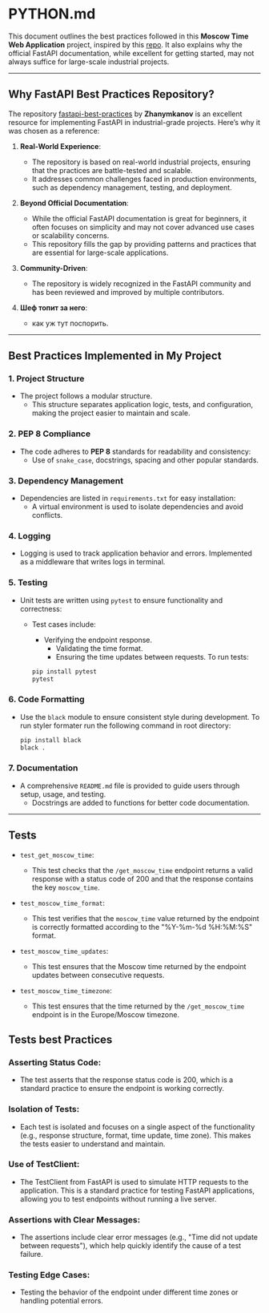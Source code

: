# PYTHON.md

This document outlines the best practices followed in this **Moscow Time Web Application** project, inspired by this [repo](https://github.com/zhanymkanov/fastapi-best-practices). It also explains why the official FastAPI documentation, while excellent for getting started, may not always suffice for large-scale industrial projects.

---

## Why FastAPI Best Practices Repository?

The repository [fastapi-best-practices](https://github.com/zhanymkanov/fastapi-best-practices) by **Zhanymkanov** is an excellent resource for implementing FastAPI in industrial-grade projects. Here’s why it was chosen as a reference:

1. **Real-World Experience**:
   - The repository is based on real-world industrial projects, ensuring that the practices are battle-tested and scalable.
   - It addresses common challenges faced in production environments, such as dependency management, testing, and deployment.

2. **Beyond Official Documentation**:
   - While the official FastAPI documentation is great for beginners, it often focuses on simplicity and may not cover advanced use cases or scalability concerns.
   - This repository fills the gap by providing patterns and practices that are essential for large-scale applications.

3. **Community-Driven**:
   - The repository is widely recognized in the FastAPI community and has been reviewed and improved by multiple contributors.

4. **Шеф топит за него**:
   - как уж тут поспорить.

---

## Best Practices Implemented in My Project

### 1. **Project Structure**

- The project follows a modular structure.
  - This structure separates application logic, tests, and configuration, making the project easier to maintain and scale.

### 2. **PEP 8 Compliance**

- The code adheres to **PEP 8** standards for readability and consistency:
  - Use of `snake_case`, docstrings, spacing and other popular standards.

### 3. **Dependency Management**

- Dependencies are listed in `requirements.txt` for easy installation:
  - A virtual environment is used to isolate dependencies and avoid conflicts.

### 4. **Logging**

- Logging is used to track application behavior and errors. Implemented as a middleware that writes logs in terminal.

### 5. **Testing**

- Unit tests are written using `pytest` to ensure functionality and correctness:
  - Test cases include:
    - Verifying the endpoint response.
      - Validating the time format.
      - Ensuring the time updates between requests.
     To run tests:

     ```bash
     pip install pytest
     pytest
     ```

### 6. **Code Formatting**

- Use the `black` module to ensure consistent style during development.
     To run styler formater run the following command in root directory:

     ```bash
     pip install black
     black .
     ```

### 7. **Documentation**

- A comprehensive `README.md` file is provided to guide users through setup, usage, and testing.
  - Docstrings are added to functions for better code documentation.

---

## Tests

- `test_get_moscow_time`:
  - This test checks that the `/get_moscow_time` endpoint returns a valid response with a status code of 200 and that the response contains the key `moscow_time`.

- `test_moscow_time_format`:
  - This test verifies that the `moscow_time` value returned by the endpoint is correctly formatted according to the "%Y-%m-%d %H:%M:%S" format.

- `test_moscow_time_updates`:
  - This test ensures that the Moscow time returned by the endpoint updates between consecutive requests.

- `test_moscow_time_timezone`:
  - This test ensures that the time returned by the `/get_moscow_time` endpoint is in the Europe/Moscow timezone.

## Tests best Practices

### **Asserting Status Code:**

- The test asserts that the response status code is 200, which is a standard practice to ensure the endpoint is working correctly.

### **Isolation of Tests:**

- Each test is isolated and focuses on a single aspect of the functionality (e.g., response structure, format, time update, time zone). This makes the tests easier to understand and maintain.

### **Use of TestClient:**

- The TestClient from FastAPI is used to simulate HTTP requests to the application. This is a standard practice for testing FastAPI applications, allowing you to test endpoints without running a live server.

### **Assertions with Clear Messages:**

- The assertions include clear error messages (e.g., "Time did not update between requests"), which help quickly identify the cause of a test failure.

### **Testing Edge Cases:**

- Testing the behavior of the endpoint under different time zones or handling potential errors.
